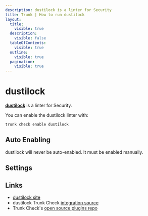 ```yaml
---
description: dustilock is a linter for Security
title: Trunk | How to run dustilock
layout:
  title:
    visible: true
  description:
    visible: false
  tableOfContents:
    visible: true
  outline:
    visible: true
  pagination:
    visible: true
---
```


# dustilock

[**dustilock**](https://github.com/Checkmarx/dustilock) is a linter for Security.

You can enable the dustilock linter with:

```shell
trunk check enable dustilock
```

## Auto Enabling

dustilock will never be auto-enabled. It must be enabled manually.

## Settings





## Links

- [dustilock site](https://github.com/Checkmarx/dustilock)
- dustilock Trunk Check [integration source](https://github.com/trunk-io/plugins/tree/main/linters/dustilock)
- Trunk Check's [open source plugins repo](https://github.com/trunk-io/plugins/tree/main)
